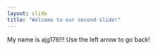 ```yaml
---
layout: slide
title: "Welcome to our second slide!"
---
```

My name is ajg176!!!
Use the left arrow to go back!
